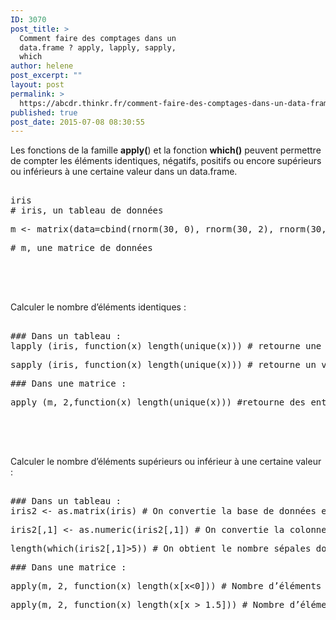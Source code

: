 ```yaml
---
ID: 3070
post_title: >
  Comment faire des comptages dans un
  data.frame ? apply, lapply, sapply,
  which
author: helene
post_excerpt: ""
layout: post
permalink: >
  https://abcdr.thinkr.fr/comment-faire-des-comptages-dans-un-data-frame-apply-lapply-sapply-which-3/
published: true
post_date: 2015-07-08 08:30:55
---
```

<p>Les fonctions de la famille <strong>apply(</strong>) et la fonction <strong>which()</strong> peuvent permettre de compter les éléments identiques, négatifs, positifs ou encore supérieurs ou inférieurs à une certaine valeur dans un data.frame.</p><p> <pre><br />iris<br /># iris, un tableau de données</p><p>m &lt;- matrix(data=cbind(rnorm(30, 0), rnorm(30, 2), rnorm(30, 5)), nrow=30, ncol=3)</p><p># m, une matrice de données <br /> </pre>  <br /><br />Calculer le nombre d’éléments identiques :</p><p> <pre><br />### Dans un tableau :<br />lapply (iris, function(x) length(unique(x))) # retourne une liste</p><p>sapply (iris, function(x) length(unique(x))) # retourne un vecteur numérique</p><p>### Dans une matrice :</p><p>apply (m, 2,function(x) length(unique(x))) #retourne des entiers <br /> </pre>  <br /><br />Calculer le nombre d’éléments supérieurs ou inférieur à une certaine valeur :</p><p> <pre><br />### Dans un tableau :<br />iris2 &lt;- as.matrix(iris) # On convertie la base de données en matrice</p><p>iris2[,1] &lt;- as.numeric(iris2[,1]) # On convertie la colonne en données numériques</p><p>length(which(iris2[,1]&gt;5)) # On obtient le nombre sépales dont la longueur est supérieur à 5</p><p>### Dans une matrice :</p><p>apply(m, 2, function(x) length(x[x&lt;0])) # Nombre d’éléments négatifs</p><p>apply(m, 2, function(x) length(x[x &gt; 1.5])) # Nombre d’éléments supérieur à 1,5<br /> </pre>   </p>